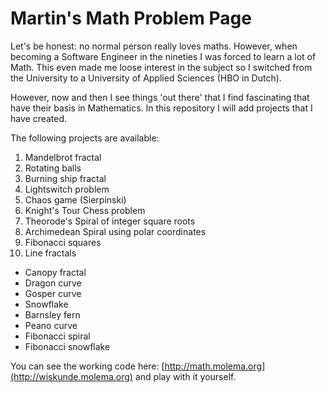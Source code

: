 # Martin's Math Problem Page
Let's be honest: no normal person really loves maths. However, when becoming a Software Engineer in the
nineties I was forced to learn a lot of Math. This even made me loose interest in the subject so I switched
from the University to a University of Applied Sciences (HBO in Dutch). 

However, now and then I see things 'out there' that I find fascinating that have their basis in Mathematics.
In this repository I will add projects that I have created.

The following projects are available:
1. Mandelbrot fractal
2. Rotating balls
3. Burning ship fractal
4. Lightswitch problem
5. Chaos game (Sierpinski)
6. Knight's Tour Chess problem
7. Theorode's Spiral of integer square roots
8. Archimedean Spiral using polar coordinates
9. Fibonacci squares
10. Line fractals
  * Canopy fractal
  * Dragon curve
  * Gosper curve
  * Snowflake
  * Barnsley fern
  * Peano curve
  * Fibonacci spiral
  * Fibonacci snowflake 

You can see the working code here: [http://math.molema.org](http://wiskunde.molema.org) and play with it
yourself. 

